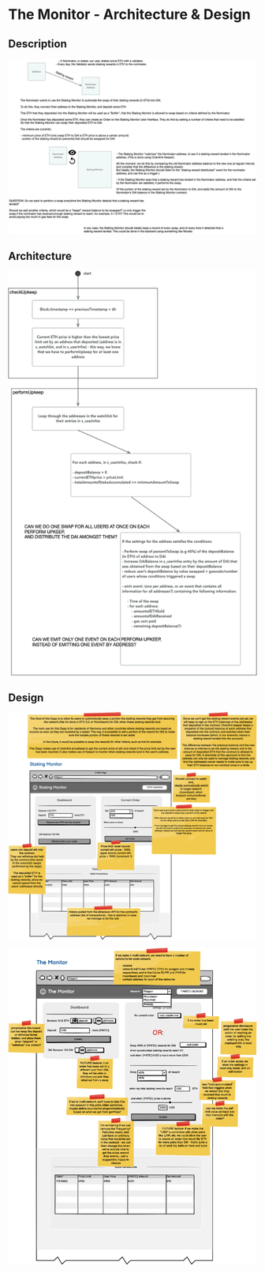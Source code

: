 # The Monitor - Architecture & Design

## Description

![description](./staking_monitor_description.png)

## Architecture

![keeper_architecture](./architecture/contract_keeper.png)

## Design

![ui](./design/staking_monitor_ui.png)

![ui_latest](./design/latest_ui.png)